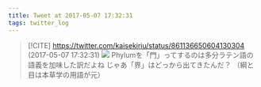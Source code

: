 ```yaml
---
title: Tweet at 2017-05-07 17:32:31
tags: twitter_log
---
```


> [!CITE] https://twitter.com/kaisekiriu/status/861136650604130304 (2017-05-07 17:32:31)
> ![](https://twitter.com/kaisekiriu/status/861136650604130304)
> Phylumを「門」ってするのは多分ラテン語の語義を加味した訳だよね
> じゃあ「界」はどっから出てきたんだ？
> （綱と目は本草学の用語が元）

